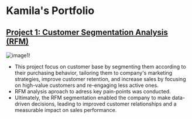 # Kamila's Portfolio

## [Project 1: Customer Segmentation Analysis (RFM)](https://github.com/slxkv/Customer-Segmentation-Analysis)

![image1!](Customer-Segmentation-Analysis/images/tableausc.png)

- This project focus on customer base by segmenting them according to their purchasing behavior, tailoring them to company's marketing strategies, improve customer retention, and increase sales by focusing on high-value customers and re-engaging less active ones.
- RFM analysis aproach to adress key pain-points was conducted.
- Ultimately, the RFM segmentation enabled the company to make data-driven decisions, leading to improved customer relationships and a measurable impact on sales performance.
